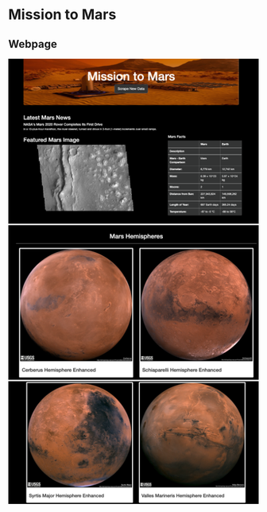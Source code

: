 # Mission to Mars

## Webpage

![](https://github.com/bomalley222/Mission_to_Mars/blob/main/Mission_to_Mars/Resources/Screen%20Shot%202022-01-11%20at%2012.58.04%20PM.png)
![](https://github.com/bomalley222/Mission_to_Mars/blob/main/Mission_to_Mars/Resources/Screen%20Shot%202022-01-11%20at%2012.58.15%20PM.png)
![](https://github.com/bomalley222/Mission_to_Mars/blob/main/Mission_to_Mars/Resources/Screen%20Shot%202022-01-11%20at%2012.58.21%20PM.png)


